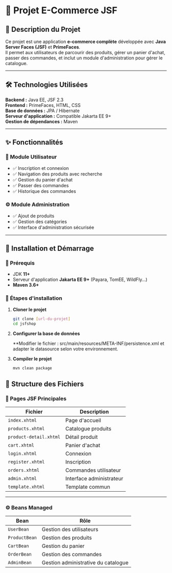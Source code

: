 # 🛒 Projet E-Commerce JSF

## 🎯 Description du Projet
Ce projet est une application **e-commerce complète** développée avec **Java Server Faces (JSF)** et **PrimeFaces**.  
Il permet aux utilisateurs de parcourir des produits, gérer un panier d'achat, passer des commandes, et inclut un module d'administration pour gérer le catalogue.

---

## 🛠 Technologies Utilisées
**Backend :** Java EE, JSF 2.3  
**Frontend :** PrimeFaces, HTML, CSS  
**Base de données :** JPA / Hibernate  
**Serveur d'application :** Compatible Jakarta EE 9+  
**Gestion de dépendances :** Maven

---

## ✨ Fonctionnalités

### 👤 Module Utilisateur
- ✅ Inscription et connexion
- ✅ Navigation des produits avec recherche
- ✅ Gestion du panier d'achat
- ✅ Passer des commandes
- ✅ Historique des commandes

### ⚙️ Module Administration
- ✅ Ajout de produits
- ✅ Gestion des catégories
- ✅ Interface d'administration sécurisée

---

## 🚀 Installation et Démarrage

### 🔧 Prérequis
- JDK **11+**
- Serveur d'application **Jakarta EE 9+** (Payara, TomEE, WildFly…)
- **Maven 3.6+**

### 🧩 Étapes d'installation

1. **Cloner le projet**
   ```bash
   git clone [url-du-projet]
   cd jsfshop
2. **Configurer la base de données**

   **Modifier le fichier : src/main/resources/META-INF/persistence.xml
   et adapter le datasource selon votre environnement.

3. **Compiler le projet**
   ```bash
   mvn clean package
## 📁 Structure des Fichiers

### 🎨 Pages JSF Principales

| Fichier | Description |
|----------|--------------|
| `index.xhtml` | Page d'accueil |
| `products.xhtml` | Catalogue produits |
| `product-detail.xhtml` | Détail produit |
| `cart.xhtml` | Panier d'achat |
| `login.xhtml` | Connexion |
| `register.xhtml` | Inscription |
| `orders.xhtml` | Commandes utilisateur |
| `admin.xhtml` | Interface administrateur |
| `template.xhtml` | Template commun |

---

### ⚙️ Beans Managed

| Bean | Rôle |
|------|------|
| `UserBean` | Gestion des utilisateurs |
| `ProductBean` | Gestion des produits |
| `CartBean` | Gestion du panier |
| `OrderBean` | Gestion des commandes |
| `AdminBean` | Gestion administrative du catalogue |
